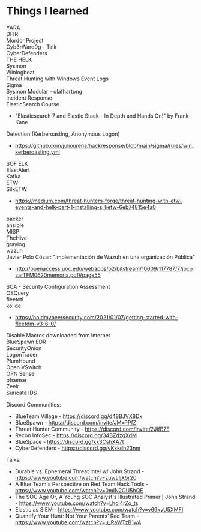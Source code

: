 # Things I learned

YARA  
DFIR  
Mordor Project  
Cyb3rWard0g - Talk  
CyberDefenders  
THE HELK  
Sysmon  
Winlogbeat  
Threat Hunting with Windows Event Logs  
Sigma  
Sysmon Modular - olafhartong  
Incident Response  
ElasticSearch Course  
  - "Elasticsearch 7 and Elastic Stack - In Depth and Hands On!" by Frank Kane  

Detection (Kerberoasting, Anonymous Logon)  
  - https://github.com/juliourena/hackresponse/blob/main/sigma/rules/win_kerberoasting.yml  

SOF ELK  
ElastAlert  
Kafka  
ETW  
SilkETW  
  - https://medium.com/threat-hunters-forge/threat-hunting-with-etw-events-and-helk-part-1-installing-silketw-6eb74815e4a0  

packer  
ansible  
MISP  
TheHive  
graylog  
wazuh  
Javier Polo Cózar: "Implementación de Wazuh en una organización Pública"  
  - http://openaccess.uoc.edu/webapps/o2/bitstream/10609/117787/7/jpcozarTFM0620memoria.pdf#page55  

SCA - Security Configuration Assessment  
OSQuery  
fleetctl  
kolide  
  - https://holdmybeersecurity.com/2021/01/07/getting-started-with-fleetdm-v3-6-0/  

Disable Macros downloaded from internet  
BlueSpawn EDR  
SecurityOnion  
LogonTracer  
PlumHound  
Open VSwitch  
OPN Sense  
pfsense  
Zeek  
Suricata IDS  


Discord Communities:   
  - BlueTeam Village - https://discord.gg/d48BJVX8Dx
  - BlueSpawn - https://discord.com/invite/JMxPPfZ
  - Threat Hunter Community - https://discord.com/invite/2JjfB7E
  - Recon InfoSec - https://discord.gg/34BZdzgXdM
  - BlueSpace - https://discord.gg/kx3CshXA7t
  - CyberDefenders - https://discord.gg/vKxkdh23nm


Talks:
  - Durable vs. Ephemeral Threat Intel w/ John Strand - https://www.youtube.com/watch?v=zuwLIjX5r20
  - A Blue Team's Perspective on Red Team Hack Tools - https://www.youtube.com/watch?v=0mIN2OU5hQE
  - The SOC Age Or, A Young SOC Analyst's Illustrated Primer | John Strand - https://www.youtube.com/watch?v=Lhol4rZo_ts
  - Elastic as SIEM - https://www.youtube.com/watch?v=v69kyU5XMFI
  - Quantify Your Hunt: Not Your Parents’ Red Team - https://www.youtube.com/watch?v=u_RaWTzB1wA

